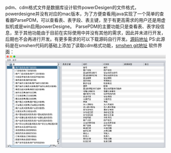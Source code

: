 pdm、cdm格式文件是数据库设计软件powerDesigen的文件格式，powerdesigne并没有对应的mac版本，为了方便查看用java实现了一个简单的查看器ParsePDM，可以查看表、表字段、表主键，至于有更高需求的用户还是用虚拟机或是win启用powerDesigne。
ParsePDM的主要功能只是查看表、表字段信息，至于其他功能由于目前在实际使用中并没有其他的需求，因此并未进行开发，后期也不会再进行开发。有更多需求的可以下载源码自行开发。[源码地址][1]
PS:此源码是在smshen代码的基础上添加了读取cdm格式功能，[smshen git地址][2]
软件界面：
![parsePDM界面](https://raw.githubusercontent.com/crimps/blog/master/%E6%B0%B4%E6%BB%B4%E7%9F%B3%E7%A9%BF/2016/20161208Mac%E6%9F%A5%E7%9C%8Bpdm%E6%96%87%E4%BB%B6/parsePDM%E7%95%8C%E9%9D%A2.png)

[1]:	https://github.com/crimps/ParsePDM
[2]:	https://github.com/smshen/ParsePDM



